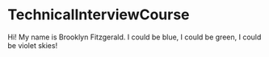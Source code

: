# TechnicalInterviewCourse
Hi! My name is Brooklyn Fitzgerald. 
I could be blue, I could be green, I could be violet skies! 